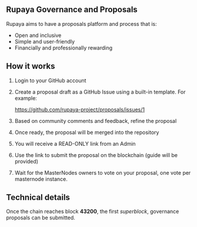 ## Rupaya Governance and Proposals

Rupaya aims to have a proposals platform and process that is:

* Open and inclusive
* Simple and user-friendly
* Financially and professionally rewarding

## How it works

1. Login to your GitHub account
2. Create a proposal draft as a GitHub Issue using a built-in template. For example:

    https://github.com/rupaya-project/proposals/issues/1
    
3. Based on community comments and feedback, refine the proposal
4. Once ready, the proposal will be merged into the repository
5. You will receive a READ-ONLY link from an Admin
6. Use the link to submit the proposal on the blockchain (guide will be provided)
7. Wait for the MasterNodes owners to vote on your proposal, one vote per masternode instance.


## Technical details

Once the chain reaches block **43200**, the first _superblock_, governance proposals can be submitted.
